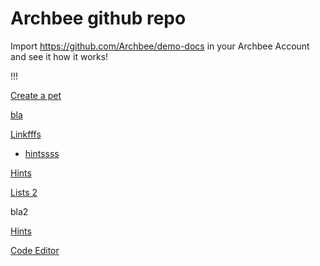 # Archbee github repo

Import <https://github.com/Archbee/demo-docs> in your Archbee Account and see it how it works!

!!!

[Create a pet]()&#x20;

[bla](./petstore-2.0.yaml)

[Linkfffs]()&#x20;

- [hintssss](directives/hints.md)

[Hints]()&#x20;

[Lists 2]()&#x20;

bla2

[Hints](./directives/hints.md)&#x20;

[Code Editor](./syntax/code-editor.md)&#x20;

